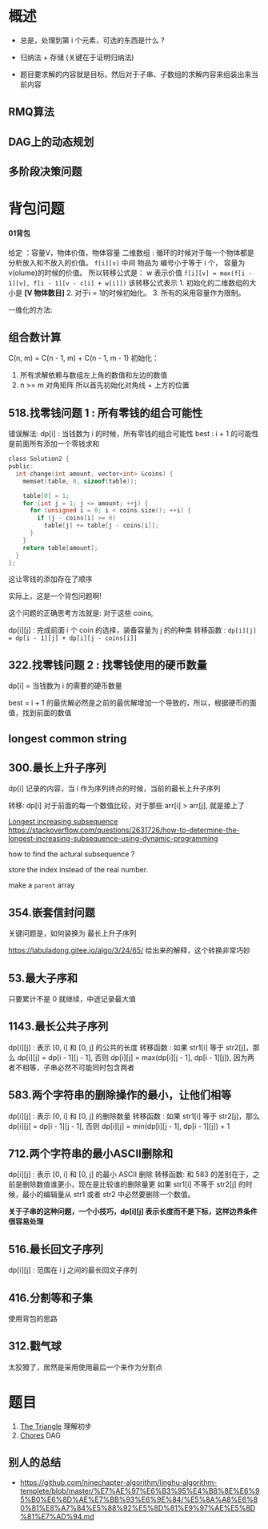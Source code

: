 # 概述
- 总是，处理到第 i 个元素，可选的东西是什么 ?

- 归纳法 + 存储 (关键在于证明归纳法)

- 题目要求解的内容就是目标，然后对于子串、子数组的求解内容来组装出来当前内容
## RMQ算法

## DAG上的动态规划

## 多阶段决策问题

# 背包问题
#### 01背包
给定 ：容量V，物体价值，物体容量
二维数组 : 循环的时候对于每一个物体都是分析放入和不放入的价值。
`f[i][v]` 中间 物品为 编号小于等于 i 个， 容量为v(olume)的时候的价值。
所以转移公式是： w 表示价值
`f[i][v] = max(f[i - 1][v], f[i - 1][v - c[i] + w[i]])`
该转移公式表示
    1. 初始化的二维数组的大小是 **[V  物体数目]**
    2. 对于i = 1的时候初始化。
    3. 所有的采用容量作为限制。

一维化的方法:

## 组合数计算
C(n, m) = C(n - 1, m) + C(n - 1, m - 1)
初始化：
1. 所有求解依赖与数组左上角的数值和左边的数值
2. n >= m 对角矩阵
所以首先初始化对角线 + 上方的位置

## 518.找零钱问题 1 : 所有零钱的组合可能性
错误解法:
dp[i] : 当钱数为 i 的时候，所有零钱的组合可能性
best : i + 1 的可能性是前面所有添加一个零钱求和
```c
class Solution2 {
public:
  int change(int amount, vector<int> &coins) {
    memset(table, 0, sizeof(table));

    table[0] = 1;
    for (int j = 1; j <= amount; ++j) {
      for (unsigned i = 0; i < coins.size(); ++i) {
        if (j - coins[i] >= 0)
          table[j] += table[j - coins[i]];
      }
    }
    return table[amount];
  }
};
```
这让零钱的添加存在了顺序

实际上，这是一个背包问题啊!

这个问题的正确思考方法就是:
对于这些 coins,

dp[i][j] : 完成前面 i 个 coin 的选择，装备容量为 j 的的种类
转移函数 : `dp[i][j] = dp[i - 1][j] + dp[i][j - coins[i]]`


## 322.找零钱问题 2 : 找零钱使用的硬币数量
dp[i] = 当钱数为 i 的需要的硬币数量

best = i + 1 的最优解必然是之前的最优解增加一个导致的，所以，根据硬币的面值，找到前面的数值

## longest common string

## 300.最长上升子序列
dp[i] 记录的内容，当 i 作为序列终点的时候，当前的最长上升子序列

转移: dp[i] 对于前面的每一个数值比较，对于那些 arr[i] > arr[j], 就是接上了

[Longest increasing subsequence](https://en.wikipedia.org/wiki/Longest_increasing_subsequence)
https://stackoverflow.com/questions/2631726/how-to-determine-the-longest-increasing-subsequence-using-dynamic-programming

how to find the actural subsequence ?

store the index instead of the real number.

make a `parent` array

## 354.嵌套信封问题
关键问题是，如何装换为 最长上升子序列

https://labuladong.gitee.io/algo/3/24/65/ 给出来的解释，这个转换非常巧妙

## 53.最大子序和
只要累计不是 0 就继续，中途记录最大值

## 1143.最长公共子序列
dp[i][j] : 表示 [0, i] 和 [0, j] 的公共的长度
转移函数 : 如果 str1[i] 等于 str2[j]，那么 dp[i][j] = dp[i - 1][j - 1], 否则
dp[i][j] = max(dp[i][j - 1], dp[i - 1][j]), 因为两者不相等，子串必然不可能同时包含两者

## 583.两个字符串的删除操作的最小，让他们相等
dp[i][j] : 表示 [0, i] 和 [0, j] 的删除数量
转移函数 : 如果 str1[i] 等于 str2[j]，那么 dp[i][j] = dp[i - 1][j - 1], 否则
dp[i][j] = min(dp[i][j - 1], dp[i - 1][j]) + 1

## 712.两个字符串的最小ASCII删除和
dp[i][j] : 表示 [0, i] 和 [0, j] 的最小 ASCII 删除
转移函数: 和 583 的差别在于，之前是删除数值谁更小，现在是比较谁的删除量更
如果 str1[i] 不等于 str2[j] 的时候，最小的编辑量从 str1 或者 str2 中必然要删除一个数值。

**关于子串的这种问题，一个小技巧，dp[i][j] 表示长度而不是下标，这样边界条件很容易处理**

## 516.最长回文子序列
dp[i][j] : 范围在 i j 之间的最长回文子序列

## 416.分割等和子集
使用背包的思路

## 312.戳气球
太狡猾了，居然是采用使用最后一个来作为分割点

# 题目
1. [The Triangle](http://poj.org/problem?id=1163) 理解初步
2. [Chores](http://poj.org/problem?id=1949) DAG

## 别人的总结
- https://github.com/ninechapter-algorithm/linghu-algorithm-templete/blob/master/%E7%AE%97%E6%B3%95%E4%B8%8E%E6%95%B0%E6%8D%AE%E7%BB%93%E6%9E%84/%E5%8A%A8%E6%80%81%E8%A7%84%E5%88%92%E5%8D%81%E9%97%AE%E5%8D%81%E7%AD%94.md
